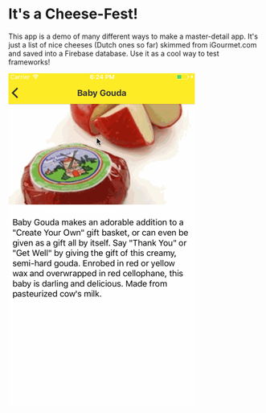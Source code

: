 # It's a Cheese-Fest!

This app is a demo of many different ways to make a master-detail app. It's just a list of nice cheeses (Dutch ones so far) skimmed from iGourmet.com and saved into a Firebase database. Use it as a cool way to test frameworks!

![demo](cheeses.gif)
